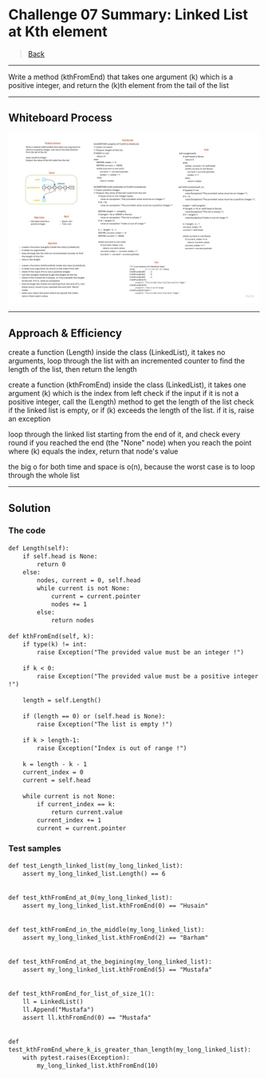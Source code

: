 # Challenge 07 Summary: Linked List at Kth element

> [Back](../README.md)

---

Write a method (kthFromEnd) that takes one argument (k) which is a positive integer, and return the (k)th element from the tail of the list

---

## Whiteboard Process

![image](./kthFromEnd.jpg)

---

## Approach & Efficiency

create a function (Length) inside the class (LinkedList), it takes no arguments, loop through the list with an incremented counter to find the length of the list, then return the length 

create a function (kthFromEnd) inside the class (LinkedList), it takes one argument (k) which is the index from left
check if the input if it is not a positive integer, call the (Length) method to get the length of the list
check if the linked list is empty, or if (k) exceeds the length of the list. if it is, raise an exception

loop through the linked list starting from the end of it, and check every round if you reached the end (the "None" node)
when you reach the point where (k) equals the index, return that node's value

the big o for both time and space is o(n), because the worst case is to loop through the whole list

---

## Solution

### The code 

```
def Length(self):
    if self.head is None:
        return 0
    else:
        nodes, current = 0, self.head
        while current is not None:
            current = current.pointer
            nodes += 1
        else:
            return nodes

def kthFromEnd(self, k):
    if type(k) != int:
        raise Exception("The provided value must be an integer !")

    if k < 0:
        raise Exception("The provided value must be a positive integer !")

    length = self.Length()
    
    if (length == 0) or (self.head is None):
        raise Exception("The list is empty !") 

    if k > length-1:
        raise Exception("Index is out of range !")

    k = length - k - 1
    current_index = 0
    current = self.head

    while current is not None:
        if current_index == k:
            return current.value
        current_index += 1
        current = current.pointer
```

### Test samples

```
def test_Length_linked_list(my_long_linked_list):
    assert my_long_linked_list.Length() == 6


def test_kthFromEnd_at_0(my_long_linked_list):
    assert my_long_linked_list.kthFromEnd(0) == "Husain"


def test_kthFromEnd_in_the_middle(my_long_linked_list):
    assert my_long_linked_list.kthFromEnd(2) == "Barham"


def test_kthFromEnd_at_the_begining(my_long_linked_list):
    assert my_long_linked_list.kthFromEnd(5) == "Mustafa"


def test_kthFromEnd_for_list_of_size_1():
    ll = LinkedList()
    ll.Append("Mustafa") 
    assert ll.kthFromEnd(0) == "Mustafa"


def test_kthFromEnd_where_k_is_greater_than_length(my_long_linked_list):
    with pytest.raises(Exception):
        my_long_linked_list.kthFromEnd(10)
```